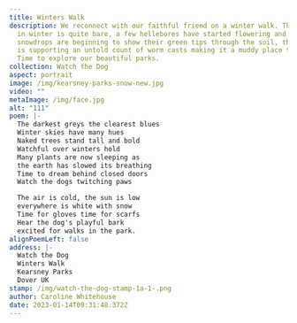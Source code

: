 ```yaml
---
title: Winters Walk
description: We reconnect with our faithful friend on a winter walk. The garden
  in winter is quite bare, a few hellebores have started flowering and some
  snowdrops are beginning to show their green tips through the soil, the grass
  is supporting an untold count of worm casts making it a muddy place to be.
  Time to explore our beautiful parks.
collection: Watch the Dog
aspect: portrait
image: /img/kearsney-parks-snow-new.jpg
video: ""
metaImage: /img/face.jpg
alt: "111"
poem: |-
  The darkest greys the clearest blues 
  Winter skies have many hues
  Naked trees stand tall and bold
  Watchful over winters hold
  Many plants are now sleeping as
  the earth has slowed its breathing 
  Time to dream behind closed doors
  Watch the dogs twitching paws

  The air is cold, the sun is low
  everywhere is white with snow
  Time for gloves time for scarfs
  Hear the dog's playful bark
  excited for walks in the park.
alignPoemLeft: false
address: |-
  Watch the Dog
  Winters Walk
  Kearsney Parks
  Dover UK
stamp: /img/watch-the-dog-stamp-1a-1-.png
author: Caroline Whitehouse
date: 2023-01-14T09:31:48.372Z
---
```

